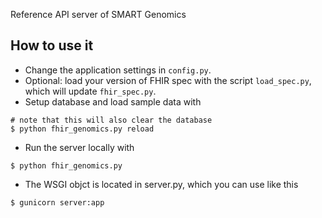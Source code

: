 Reference API server of SMART Genomics

## How to use it
* Change the application settings in `config.py`.
* Optional: load your version of FHIR spec with the script `load_spec.py`, which will update `fhir_spec.py`.
* Setup database and load sample data with
```
# note that this will also clear the database
$ python fhir_genomics.py reload
```
* Run the server locally with
```
$ python fhir_genomics.py
```
* The WSGI objct is located in server.py, which you can use like this
```
$ gunicorn server:app 
```

